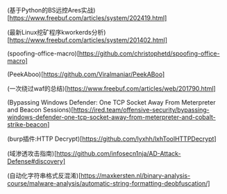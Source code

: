 (基于Python的BS远控Ares实战)[https://www.freebuf.com/articles/system/202419.html]

(最新Linux挖矿程序kworkerds分析)[https://www.freebuf.com/articles/system/201402.html]

(spoofing-office-macro)[https://github.com/christophetd/spoofing-office-macro]

(PeekAboo)[https://github.com/Viralmaniar/PeekABoo]

(一次绕过waf的总结)[https://www.freebuf.com/articles/web/201790.html]

(Bypassing Windows Defender: One TCP Socket Away From Meterpreter and Beacon Sessions)[https://ired.team/offensive-security/bypassing-windows-defender-one-tcp-socket-away-from-meterpreter-and-cobalt-strike-beacon]

(burp插件:HTTP Decrypt)[https://github.com/lyxhh/lxhToolHTTPDecrypt]

(域渗透攻击指南)[https://github.com/infosecn1nja/AD-Attack-Defense#discovery]

(自动化字符串格式反混淆)[https://maxkersten.nl/binary-analysis-course/malware-analysis/automatic-string-formatting-deobfuscation/]

